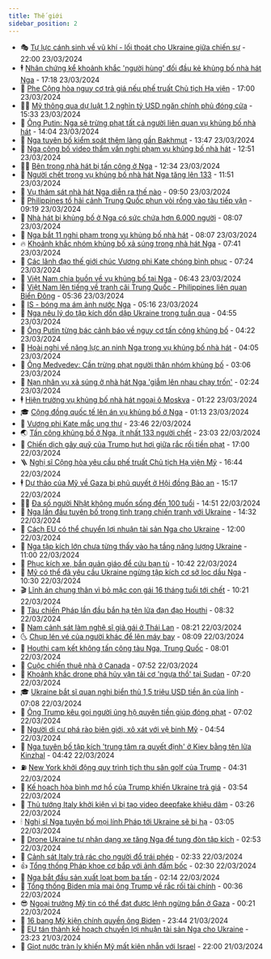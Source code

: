 ```yaml
---
title: Thế giới
sidebar_position: 2
---
```


<!-- vnexpress-the-gioi:START -->
- 🎭 [Tự lực cánh sinh về vũ khí - lối thoát cho Ukraine giữa chiến sự](https://vnexpress.net/tu-luc-canh-sinh-ve-vu-khi-loi-thoat-cho-ukraine-giua-chien-su-4725063.html) - 22:00 23/03/2024
- 🕴 [Nhân chứng kể khoảnh khắc &#39;người hùng&#39; đối đầu kẻ khủng bố nhà hát Nga](https://vnexpress.net/nhan-chung-ke-khoanh-khac-nguoi-hung-doi-dau-ke-khung-bo-nha-hat-nga-4725892.html) - 17:18 23/03/2024
- 🤭 [Phe Cộng hòa nguy cơ trả giá nếu phế truất Chủ tịch Hạ viện](https://vnexpress.net/phe-cong-hoa-nguy-co-tra-gia-neu-phe-truat-chu-tich-ha-vien-4725685.html) - 17:00 23/03/2024
- 🧑‍💻 [Mỹ thông qua dự luật 1,2 nghìn tỷ USD ngăn chính phủ đóng cửa](https://vnexpress.net/my-thong-qua-du-luat-1-2-nghin-ty-usd-ngan-chinh-phu-dong-cua-4725877.html) - 15:33 23/03/2024
- 🦏 [Ông Putin: Nga sẽ trừng phạt tất cả người liên quan vụ khủng bố nhà hát](https://vnexpress.net/ong-putin-nga-se-trung-phat-tat-ca-nguoi-lien-quan-vu-khung-bo-nha-hat-4725873.html) - 14:04 23/03/2024
- 🦒 [Nga tuyên bố kiểm soát thêm làng gần Bakhmut](https://vnexpress.net/nga-tuyen-bo-kiem-soat-them-lang-gan-bakhmut-4725867.html) - 13:47 23/03/2024
- 🌈 [Nga công bố video thẩm vấn nghi phạm vụ khủng bố nhà hát](https://vnexpress.net/nga-cong-bo-video-tham-van-nghi-pham-vu-khung-bo-nha-hat-4725851.html) - 12:51 23/03/2024
- 🧑‍🏫 [Bên trong nhà hát bị tấn công ở Nga](https://vnexpress.net/ben-trong-nha-hat-bi-tan-cong-o-nga-4725852.html) - 12:34 23/03/2024
- 🐲 [Người chết trong vụ khủng bố nhà hát Nga tăng lên 133](https://vnexpress.net/nguoi-chet-trong-vu-khung-bo-nha-hat-nga-tang-len-133-4725845.html) - 11:51 23/03/2024
- 🦒 [Vụ thảm sát nhà hát Nga diễn ra thế nào](https://vnexpress.net/vu-tham-sat-nha-hat-nga-dien-ra-the-nao-4725757.html) - 09:50 23/03/2024
- 🐻 [Philippines tố hải cảnh Trung Quốc phun vòi rồng vào tàu tiếp vận](https://vnexpress.net/philippines-to-hai-canh-trung-quoc-phun-voi-rong-vao-tau-tiep-van-4725804.html) - 09:19 23/03/2024
- 🚀 [Nhà hát bị khủng bố ở Nga có sức chứa hơn 6.000 người](https://vnexpress.net/nha-hat-bi-khung-bo-o-nga-co-suc-chua-hon-6-000-nguoi-4725694.html) - 08:07 23/03/2024
- 🥰 [Nga bắt 11 nghi phạm trong vụ khủng bố nhà hát](https://vnexpress.net/nga-bat-11-nghi-pham-trong-vu-khung-bo-nha-hat-4725813.html) - 08:07 23/03/2024
- 🔥 [Khoảnh khắc nhóm khủng bố xả súng trong nhà hát Nga](https://vnexpress.net/khoanh-khac-nhom-khung-bo-xa-sung-trong-nha-hat-nga-4725800.html) - 07:41 23/03/2024
- 🥳 [Các lãnh đạo thế giới chúc Vương phi Kate chóng bình phục](https://vnexpress.net/cac-lanh-dao-the-gioi-chuc-vuong-phi-kate-chong-binh-phuc-4725798.html) - 07:24 23/03/2024
- 💼 [Việt Nam chia buồn về vụ khủng bố tại Nga](https://vnexpress.net/viet-nam-chia-buon-ve-vu-khung-bo-tai-nga-4725784.html) - 06:43 23/03/2024
- 🤡 [Việt Nam lên tiếng về tranh cãi Trung Quốc - Philippines liên quan Biển Đông](https://vnexpress.net/viet-nam-len-tieng-ve-tranh-cai-trung-quoc-philippines-lien-quan-bien-dong-4725772.html) - 05:36 23/03/2024
- 🌁 [IS - bóng ma ám ảnh nước Nga](https://vnexpress.net/is-bong-ma-am-anh-nuoc-nga-4725660.html) - 05:16 23/03/2024
- 🤩 [Nga nêu lý do tập kích dồn dập Ukraine trong tuần qua](https://vnexpress.net/nga-neu-ly-do-tap-kich-don-dap-ukraine-trong-tuan-qua-4725737.html) - 04:55 23/03/2024
- 🎉 [Ông Putin từng bác cảnh báo về nguy cơ tấn công khủng bố](https://vnexpress.net/ong-putin-tung-bac-canh-bao-ve-nguy-co-tan-cong-khung-bo-4725742.html) - 04:22 23/03/2024
- 🎉 [Hoài nghi về năng lực an ninh Nga trong vụ khủng bố nhà hát](https://vnexpress.net/hoai-nghi-ve-nang-luc-an-ninh-nga-trong-vu-khung-bo-nha-hat-4725684.html) - 04:05 23/03/2024
- 🌁 [Ông Medvedev: Cần trừng phạt người thân nhóm khủng bố](https://vnexpress.net/ong-medvedev-can-trung-phat-nguoi-than-nhom-khung-bo-4725701.html) - 03:06 23/03/2024
- 🌊 [Nạn nhân vụ xả súng ở nhà hát Nga &#39;giẫm lên nhau chạy trốn&#39;](https://vnexpress.net/nan-nhan-vu-xa-sung-o-nha-hat-nga-giam-len-nhau-chay-tron-4725676.html) - 02:24 23/03/2024
- 🕴 [Hiện trường vụ khủng bố nhà hát ngoại ô Moskva](https://vnexpress.net/hien-truong-vu-khung-bo-nha-hat-ngoai-o-moskva-4725673.html) - 01:22 23/03/2024
- 🎓 [Cộng đồng quốc tế lên án vụ khủng bố ở Nga](https://vnexpress.net/cong-dong-quoc-te-len-an-vu-khung-bo-o-nga-4725661.html) - 01:13 23/03/2024
- 🦩 [Vương phi Kate mắc ung thư](https://vnexpress.net/vuong-phi-kate-mac-ung-thu-4725651.html) - 23:46 22/03/2024
- 🌏 [Tấn công khủng bố ở Nga, ít nhất 133 người chết](https://vnexpress.net/tan-cong-khung-bo-gan-moskva-it-nhat-60-nguoi-chet-4725650.html) - 23:03 22/03/2024
- 🌋 [Chiến dịch gây quỹ của Trump hụt hơi giữa rắc rối tiền phạt](https://vnexpress.net/chien-dich-gay-quy-cua-trump-hut-hoi-giua-rac-roi-tien-phat-4725221.html) - 17:00 22/03/2024
- 🪜 [Nghị sĩ Cộng hòa yêu cầu phế truất Chủ tịch Hạ viện Mỹ](https://vnexpress.net/nghi-si-cong-hoa-yeu-cau-phe-truat-chu-tich-ha-vien-my-4725642.html) - 16:44 22/03/2024
- 🕴 [Dự thảo của Mỹ về Gaza bị phủ quyết ở Hội đồng Bảo an](https://vnexpress.net/du-thao-cua-my-ve-gaza-bi-phu-quyet-o-hoi-dong-bao-an-4725631.html) - 15:17 22/03/2024
- 🧑‍🏫 [Đa số người Nhật không muốn sống đến 100 tuổi](https://vnexpress.net/da-so-nguoi-nhat-khong-muon-song-den-100-tuoi-4725520.html) - 14:51 22/03/2024
- 🌮 [Nga lần đầu tuyên bố trong tình trạng chiến tranh với Ukraine](https://vnexpress.net/nga-lan-dau-tuyen-bo-trong-tinh-trang-chien-tranh-voi-ukraine-4725612.html) - 14:32 22/03/2024
- 🚦 [Cách EU có thể chuyển lợi nhuận tài sản Nga cho Ukraine](https://vnexpress.net/cach-eu-co-the-chuyen-loi-nhuan-tai-san-nga-cho-ukraine-4725285.html) - 12:00 22/03/2024
- 💫 [Nga tập kích lớn chưa từng thấy vào hạ tầng năng lượng Ukraine](https://vnexpress.net/nga-tap-kich-lon-chua-tung-thay-vao-ha-tang-nang-luong-ukraine-4725584.html) - 11:00 22/03/2024
- 🤡 [Phục kích xe, bắn quản giáo để cứu bạn tù](https://vnexpress.net/phuc-kich-xe-ban-quan-giao-de-cuu-ban-tu-4725573.html) - 10:42 22/03/2024
- 🦣 [Mỹ có thể đã yêu cầu Ukraine ngừng tập kích cơ sở lọc dầu Nga](https://vnexpress.net/my-co-the-da-yeu-cau-ukraine-ngung-tap-kich-co-so-loc-dau-nga-4725566.html) - 10:30 22/03/2024
- 🎬 [Lĩnh án chung thân vì bỏ mặc con gái 16 tháng tuổi tới chết](https://vnexpress.net/linh-an-chung-than-vi-bo-mac-con-gai-16-thang-tuoi-toi-chet-4725550.html) - 10:21 22/03/2024
- 🎉 [Tàu chiến Pháp lần đầu bắn hạ tên lửa đạn đạo Houthi](https://vnexpress.net/tau-chien-phap-lan-dau-ban-ha-ten-lua-dan-dao-houthi-4725427.html) - 08:32 22/03/2024
- 🎡 [Nam cảnh sát làm nghệ sĩ giả gái ở Thái Lan](https://vnexpress.net/nam-canh-sat-lam-nghe-si-gia-gai-o-thai-lan-4725366.html) - 08:21 22/03/2024
- 🌜 [Chụp lén vé của người khác để lên máy bay](https://vnexpress.net/chup-len-ve-cua-nguoi-khac-de-len-may-bay-4725345.html) - 08:09 22/03/2024
- 🎡 [Houthi cam kết không tấn công tàu Nga, Trung Quốc](https://vnexpress.net/houthi-cam-ket-khong-tan-cong-tau-nga-trung-quoc-4725314.html) - 08:01 22/03/2024
- 🤗 [Cuộc chiến thuê nhà ở Canada](https://vnexpress.net/cuoc-chien-thue-nha-o-canada-4725010.html) - 07:52 22/03/2024
- 🦩 [Khoảnh khắc drone phá hủy vận tải cơ &#39;ngựa thồ&#39; tại Sudan](https://vnexpress.net/khoanh-khac-drone-pha-huy-van-tai-co-ngua-tho-tai-sudan-4725281.html) - 07:20 22/03/2024
- 🎓 [Ukraine bắt sĩ quan nghi biển thủ 1,5 triệu USD tiền ăn của lính](https://vnexpress.net/ukraine-bat-si-quan-nghi-bien-thu-1-5-trieu-usd-tien-an-cua-linh-4725354.html) - 07:08 22/03/2024
- 🌁 [Ông Trump kêu gọi người ủng hộ quyên tiền giúp đóng phạt](https://vnexpress.net/ong-trump-keu-goi-nguoi-ung-ho-quyen-tien-giup-dong-phat-4725336.html) - 07:02 22/03/2024
- 🤩 [Người di cư phá rào biên giới, xô xát với vệ binh Mỹ](https://vnexpress.net/nguoi-di-cu-pha-rao-bien-gioi-xo-xat-voi-ve-binh-my-4725269.html) - 04:54 22/03/2024
- 👹 [Nga tuyên bố tập kích &#39;trung tâm ra quyết định&#39; ở Kiev bằng tên lửa Kinzhal](https://vnexpress.net/nga-tuyen-bo-tap-kich-trung-tam-ra-quyet-dinh-o-kiev-bang-ten-lua-kinzhal-4725266.html) - 04:42 22/03/2024
- ⛽️ [New York khởi động quy trình tịch thu sân golf của Trump](https://vnexpress.net/new-york-khoi-dong-quy-trinh-tich-thu-san-golf-cua-trump-4725251.html) - 04:31 22/03/2024
- 🚀 [Kế hoạch hòa bình mơ hồ của Trump khiến Ukraine trả giá](https://vnexpress.net/ke-hoach-hoa-binh-mo-ho-cua-trump-khien-ukraine-tra-gia-4725052.html) - 03:54 22/03/2024
- 🎡 [Thủ tướng Italy khởi kiện vì bị tạo video deepfake khiêu dâm](https://vnexpress.net/thu-tuong-italy-khoi-kien-vi-bi-tao-video-deepfake-khieu-dam-4725237.html) - 03:26 22/03/2024
- 🕯 [Nghị sĩ Nga tuyên bố mọi lính Pháp tới Ukraine sẽ bị hạ](https://vnexpress.net/nghi-si-nga-tuyen-bo-moi-linh-phap-toi-ukraine-se-bi-ha-4725122.html) - 03:05 22/03/2024
- 🐻 [Drone Ukraine tự nhận dạng xe tăng Nga để tung đòn tập kích](https://vnexpress.net/drone-ukraine-tu-nhan-dang-xe-tang-nga-de-tung-don-tap-kich-4725235.html) - 02:53 22/03/2024
- 🚦 [Cảnh sát Italy trả rác cho người đổ trái phép](https://vnexpress.net/canh-sat-italy-tra-rac-cho-nguoi-do-trai-phep-4725227.html) - 02:33 22/03/2024
- 👍 [Tổng thống Pháp khoe cơ bắp với ảnh đấm bốc](https://vnexpress.net/tong-thong-phap-khoe-co-bap-voi-anh-dam-boc-4725232.html) - 02:30 22/03/2024
- 🚀 [Nga bắt đầu sản xuất loạt bom ba tấn](https://vnexpress.net/nga-bat-dau-san-xuat-loat-bom-ba-tan-4725238.html) - 02:14 22/03/2024
- 🌮 [Tổng thống Biden mỉa mai ông Trump về rắc rối tài chính](https://vnexpress.net/tong-thong-biden-mia-mai-ong-trump-ve-rac-roi-tai-chinh-4725207.html) - 00:36 22/03/2024
- 😎 [Ngoại trưởng Mỹ tin có thể đạt được lệnh ngừng bắn ở Gaza](https://vnexpress.net/ngoai-truong-my-tin-co-the-dat-duoc-lenh-ngung-ban-o-gaza-4725205.html) - 00:21 22/03/2024
- 🐲 [16 bang Mỹ kiện chính quyền ông Biden](https://vnexpress.net/16-bang-my-kien-chinh-quyen-ong-biden-4725201.html) - 23:44 21/03/2024
- 💫 [EU tán thành kế hoạch chuyển lợi nhuận tài sản Nga cho Ukraine](https://vnexpress.net/eu-tan-thanh-ke-hoach-chuyen-loi-nhuan-tai-san-nga-cho-ukraine-4725200.html) - 23:23 21/03/2024
- 👀 [Giọt nước tràn ly khiến Mỹ mất kiên nhẫn với Israel](https://vnexpress.net/giot-nuoc-tran-ly-khien-my-mat-kien-nhan-voi-israel-4724984.html) - 22:00 21/03/2024<!-- vnexpress-the-gioi:END -->
